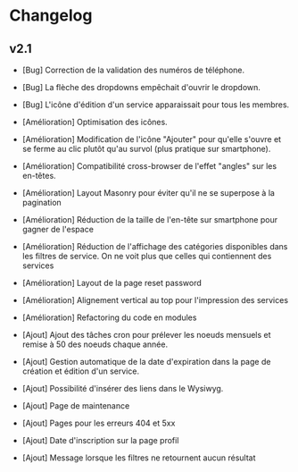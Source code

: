 # Changelog

## v2.1

- [Bug] Correction de la validation des numéros de téléphone.
- [Bug] La flèche des dropdowns empêchait d'ouvrir le dropdown.
- [Bug] L'icône d'édition d'un service apparaissait pour tous les membres.


- [Amélioration] Optimisation des icônes.
- [Amélioration] Modification de l'icône "Ajouter" pour qu'elle s'ouvre et se ferme au clic plutôt qu'au survol (plus pratique sur smartphone).
- [Amélioration] Compatibilité cross-browser de l'effet "angles" sur les en-têtes.
- [Amélioration] Layout Masonry pour éviter qu'il ne se superpose à la pagination
- [Amélioration] Réduction de la taille de l'en-tête sur smartphone pour gagner de l'espace
- [Amélioration] Réduction de l'affichage des catégories disponibles dans les filtres de service. On ne voit plus que celles qui contiennent des services
- [Amélioration] Layout de la page reset password
- [Amélioration] Alignement vertical au top pour l'impression des services
- [Amélioration] Refactoring du code en modules


- [Ajout] Ajout des tâches cron pour prélever les noeuds mensuels et remise à 50 des noeuds chaque année.
- [Ajout] Gestion automatique de la date d'expiration dans la page de création et édition d'un service.
- [Ajout] Possibilité d'insérer des liens dans le Wysiwyg.
- [Ajout] Page de maintenance
- [Ajout] Pages pour les erreurs 404 et 5xx
- [Ajout] Date d'inscription sur la page profil
- [Ajout] Message lorsque les filtres ne retournent aucun résultat

